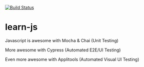 [![Build Status](https://travis-ci.com/harmiksardar/learn-js.svg?branch=master)](https://travis-ci.com/harmiksardar/learn-js)

# learn-js

Javascript is awesome with Mocha & Chai (Unit Testing)

More awesome with Cypress (Automated E2E/UI Testing) 

Even more awesome with Applitools (Automated Visual UI Testing)

